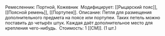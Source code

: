 Ремесленник: Портной, Кожевник 
Модифицирует: [[Рыцарский пояс]], [[Поясной ремень]], [[Портупея]].
Описание: Петля для размещения дополнительного предмета на поясе или портупеи. Таких петель можно поставить до четырёх штук. Каждая даёт дополнительное место для крепления чего-нибудь. 
Стоимость: 1 [[СМ]]. (1 шт.)